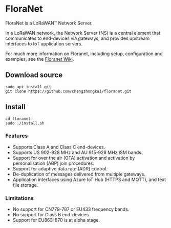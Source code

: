# FloraNet
FloraNet is a LoRaWAN™ Network Server. 

In a LoRaWAN network, the Network Server (NS) is a central element that communicates to end-devices via gateways, and provides upstream interfaces to IoT application servers.

For much more information on Floranet, including setup, configuration and examples, see the [Floranet Wiki](https://github.com/Fluent-networks/floranet/wiki).

## Download source
`sudo apt install git`  
`git clone https://github.com/chengzhongkai/floranet.git`

## Install
`cd floranet`  
`sudo ./install.sh`

### Features
* Supports Class A and Class C end-devices.
* Supports US 902-928 MHz and AU 915-928 MHz ISM bands. 
* Support for over the air (OTA) activation and activation by personalisation (ABP) join procedures.
* Support for adaptive data rate (ADR) control.
* De-duplication of messages delivered from multiple gateways.
* Application interfaces using Azure IoT Hub (HTTPS and MQTT), and text file storage.

### Limitations
* No support for CN779-787 or EU433 frequency bands. 
* No support for Class B end-devices.
* Support for EU863-870 is at alpha stage.

